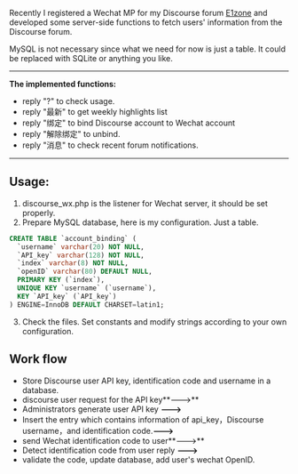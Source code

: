 
Recently I registered a Wechat MP for my Discourse forum [E1zone](www.e1zone.de) and developed some server-side functions to fetch users' information from the Discourse forum. 

MySQL is not necessary since what we need for now is just a table. It could be replaced with SQLite or anything you like.

---

**The implemented functions:**

- reply "?" to check usage.
- reply "最新" to get weekly highlights list 
- reply "绑定" to bind Discourse account to Wechat account
- reply "解除绑定" to unbind.
- reply "消息" to check recent forum notifications.

---
## Usage:
1. discourse_wx.php is the listener for Wechat server, it should be set properly.
2. Prepare MySQL database, here is my configuration. Just a table.
```sql
CREATE TABLE `account_binding` (
  `username` varchar(20) NOT NULL,
  `API_key` varchar(128) NOT NULL,
  `index` varchar(8) NOT NULL,
  `openID` varchar(80) DEFAULT NULL,
  PRIMARY KEY (`index`),
  UNIQUE KEY `username` (`username`),
  KEY `API_key` (`API_key`)
) ENGINE=InnoDB DEFAULT CHARSET=latin1;
```
3. Check the files. Set constants and modify strings according to your own configuration.


## Work flow

* Store Discourse user API key, identification code and username in a database.
* discourse user request for the API key**--->** 
* Administrators generate user API key **--->** 
* Insert the entry which contains information of api_key，Discourse username，and identification code.**--->** 
* send Wechat identification code to user**--->** 
* Detect identification code from user reply **--->** 
* validate the code, update database, add user's wechat OpenID.
